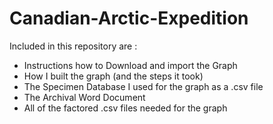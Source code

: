 # Canadian-Arctic-Expedition

Included in this repository are :
*  Instructions how to Download and import the Graph
*  How I built the graph (and the steps it took)
*  The Specimen Database I used for the graph as a .csv file
*  The Archival Word Document
*  All of the factored .csv files needed for the graph
